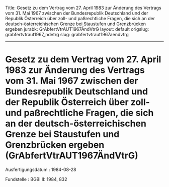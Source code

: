 Title: Gesetz zu dem Vertrag vom 27. April 1983 zur Änderung des Vertrags vom 31.
  Mai 1967 zwischen der Bundesrepublik Deutschland und der Republik Österreich über
  zoll- und paßrechtliche Fragen, die sich an der deutsch-österreichischen Grenze
  bei Staustufen und Grenzbrücken ergeben
jurabk: GrAbfertVtrAUT1967ÄndVtrG
layout: default
origslug: grabfertvtraut1967_ndvtrg
slug: grabfertvtraut1967aendvtrg

---

# Gesetz zu dem Vertrag vom 27. April 1983 zur Änderung des Vertrags vom 31. Mai 1967 zwischen der Bundesrepublik Deutschland und der Republik Österreich über zoll- und paßrechtliche Fragen, die sich an der deutsch-österreichischen Grenze bei Staustufen und Grenzbrücken ergeben (GrAbfertVtrAUT1967ÄndVtrG)

Ausfertigungsdatum
:   1984-08-28

Fundstelle
:   BGBl II: 1984, 832

